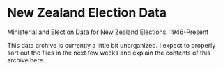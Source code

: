 # New Zealand Election Data
Ministerial and Election Data for New Zealand Elections, 1946-Present

This data archive is currently a little bit unorganized. I expect to properly sort out the files in the next few weeks and explain the contents of this archive here.
